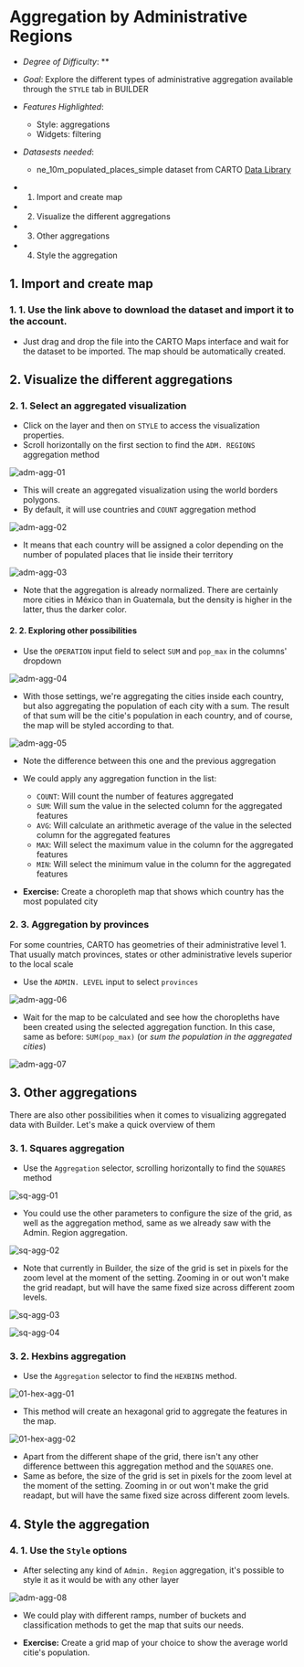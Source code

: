 # Aggregation by Administrative Regions

* *Degree of Difficulty*: **

* *Goal*: Explore the different types of administrative aggregation available through the `STYLE` tab in BUILDER

* *Features Highlighted*:
	* Style: aggregations
	* Widgets: filtering

* *Datasests needed*:
	* ne_10m_populated_places_simple dataset from CARTO [Data Library](https://carto.com/dataset/ne_10m_populated_places_simple)

<!-- MarkdownTOC -->

- 1. Import and create map
- 2. Visualize the different aggregations
- 3. Other aggregations
- 4. Style the aggregation

<!-- /MarkdownTOC -->

## 1. Import and create map
### 1. 1. Use the link above to download the dataset and import it to the account.
* Just drag and drop the file into the CARTO Maps interface and wait for the dataset to be imported. The map should be automatically created.

## 2. Visualize the different aggregations
### 2. 1. Select an aggregated visualization
* Click on the layer and then on `STYLE` to access the visualization properties.
* Scroll horizontally on the first section to find the `ADM. REGIONS` aggregation method

![adm-agg-01](imgs/01-adm-agg-01.png)

* This will create an aggregated visualization using the world borders polygons.
* By default, it will use countries and `COUNT` aggregation method

![adm-agg-02](imgs/01-adm-agg-02.png)

* It means that each country will be assigned a color depending on the number of populated places that lie inside their territory

![adm-agg-03](imgs/01-adm-agg-03.png)

* Note that the aggregation is already normalized. There are certainly more cities in México than in Guatemala, but the density is higher in the latter, thus the darker color.

#### 2. 2. Exploring other possibilities
* Use the `OPERATION` input field to select `SUM` and `pop_max` in the columns' dropdown

![adm-agg-04](imgs/01-adm-agg-04.png)

* With those settings, we're aggregating the cities inside each country, but also aggregating the population of each city with a sum. The result of that sum will be the citie's population in each country, and of course, the map will be styled according to that.

![adm-agg-05](imgs/01-adm-agg-05.png)

* Note the difference between this one and the previous aggregation
* We could apply any aggregation function in the list:
	* `COUNT`: Will count the number of features aggregated
	* `SUM`: Will sum the value in the selected column for the aggregated features
	* `AVG`: Will calculate an arithmetic average of the value in the selected column for the aggregated features
	* `MAX`: Will select the maximum value in the column for the aggregated features
	* `MIN`: Will select the minimum value in the column for the aggregated features

* **Exercise:** Create a choropleth map that shows which country has the most populated city

### 2. 3. Aggregation by provinces

For some countries, CARTO has geometries of their administrative level 1. That usually match provinces, states or other administrative levels superior to the local scale

* Use the `ADMIN. LEVEL` input to select `provinces`

![adm-agg-06](imgs/01-adm-agg-06.png)

* Wait for the map to be calculated and see how the choropleths have been created using the selected aggregation function. In this case, same as before: `SUM(pop_max)` (or _sum the population in the aggregated cities_)

![adm-agg-07](imgs/01-adm-agg-07.png)

## 3. Other aggregations
There are also other possibilities when it comes to visualizing aggregated data with Builder. Let's make a quick overview of them
### 3. 1. Squares aggregation
* Use the `Aggregation` selector, scrolling horizontally to find the `SQUARES` method

![sq-agg-01](imgs/01-sq-agg-01.png)

* You could use the other parameters to configure the size of the grid, as well as the aggregation method, same as we already saw with the Admin. Region aggregation. 

![sq-agg-02](imgs/01-sq-agg-02.png)

* Note that currently in Builder, the size of the grid is set in pixels for the zoom level at the moment of the setting. Zooming in or out won't make the grid readapt, but will have the same fixed size across different zoom levels.

![sq-agg-03](imgs/01-sq-agg-03.png)

![sq-agg-04](imgs/01-sq-agg-04.png)

### 3. 2. Hexbins aggregation

* Use the `Aggregation` selector to find the `HEXBINS` method.  

![01-hex-agg-01](imgs/01-hex-agg-01.png)

* This method will create an hexagonal grid to aggregate the features in the map.

![01-hex-agg-02](imgs/01-hex-agg-02.png)

* Apart from the different shape of the grid, there isn't any other difference bettween this aggregation method and the `SQUARES` one.
* Same as before, the size of the grid is set in pixels for the zoom level at the moment of the setting. Zooming in or out won't make the grid readapt, but will have the same fixed size across different zoom levels.

## 4. Style the aggregation
### 4. 1. Use the `Style` options
* After selecting any kind of `Admin. Region` aggregation, it's possible to style it as it would be with any other layer

![adm-agg-08](imgs/01-adm-agg-08.png)

* We could play with different ramps, number of buckets and classification methods to get the map that suits our needs.

* **Exercise:** Create a grid map of your choice to show the average world citie's population. 